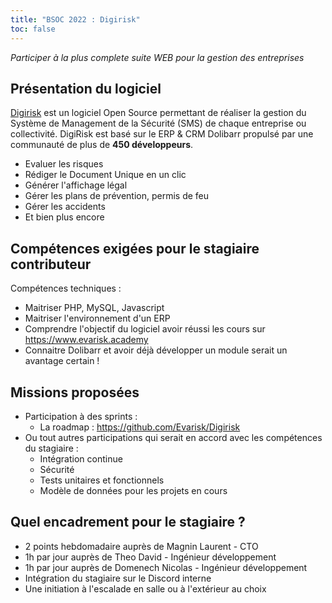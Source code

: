 ```yaml
---
title: "BSOC 2022 : Digirisk"
toc: false
---
```


*Participer à la plus complete suite WEB pour la gestion des entreprises*

## Présentation du logiciel

[Digirisk](https://www.digirisk.com/) est un logiciel Open Source permettant de réaliser la gestion du Système de Management de la Sécurité (SMS) de chaque entreprise ou collectivité. DigiRisk est basé sur le ERP & CRM Dolibarr propulsé par une communauté de plus de **450 développeurs**.

- Evaluer les risques
- Rédiger le Document Unique en un clic
- Générer l'affichage légal
- Gérer les plans de prévention, permis de feu
- Gérer les accidents
- Et bien plus encore

## Compétences exigées pour le stagiaire contributeur

Compétences techniques : 

- Maitriser PHP, MySQL, Javascript
- Maitriser l'environnement d'un ERP
- Comprendre l'objectif du logiciel avoir réussi les cours sur https://www.evarisk.academy
- Connaitre Dolibarr et avoir déjà développer un module serait un avantage certain !

## Missions proposées

- Participation à des sprints : 
    - La roadmap : https://github.com/Evarisk/Digirisk
- Ou tout autres participations qui serait en accord avec les compétences du stagiaire : 
    - Intégration continue
    - Sécurité
    - Tests unitaires et fonctionnels
    - Modèle de données pour les projets en cours

## Quel encadrement pour le stagiaire ?

- 2 points hebdomadaire auprès de Magnin Laurent - CTO
- 1h par jour auprès de Theo David - Ingénieur développement
- 1h par jour auprès de Domenech Nicolas - Ingénieur développement
- Intégration du stagiaire sur le Discord interne
- Une initiation à l'escalade en salle ou à l'extérieur au choix
